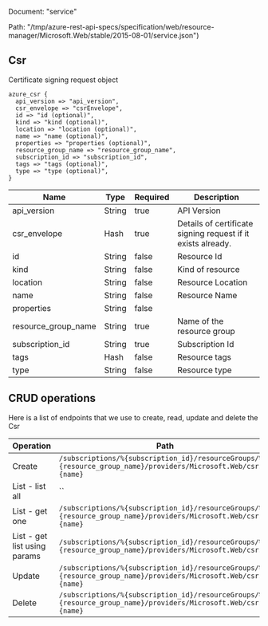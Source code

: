 Document: "service"


Path: "/tmp/azure-rest-api-specs/specification/web/resource-manager/Microsoft.Web/stable/2015-08-01/service.json")

## Csr

Certificate signing request object

```puppet
azure_csr {
  api_version => "api_version",
  csr_envelope => "csrEnvelope",
  id => "id (optional)",
  kind => "kind (optional)",
  location => "location (optional)",
  name => "name (optional)",
  properties => "properties (optional)",
  resource_group_name => "resource_group_name",
  subscription_id => "subscription_id",
  tags => "tags (optional)",
  type => "type (optional)",
}
```

| Name        | Type           | Required       | Description       |
| ------------- | ------------- | ------------- | ------------- |
|api_version | String | true | API Version |
|csr_envelope | Hash | true | Details of certificate signing request if it exists already. |
|id | String | false | Resource Id |
|kind | String | false | Kind of resource |
|location | String | false | Resource Location |
|name | String | false | Resource Name |
|properties | String | false |  |
|resource_group_name | String | true | Name of the resource group |
|subscription_id | String | true | Subscription Id |
|tags | Hash | false | Resource tags |
|type | String | false | Resource type |



## CRUD operations

Here is a list of endpoints that we use to create, read, update and delete the Csr

| Operation | Path | Verb | Description | OperationID |
| ------------- | ------------- | ------------- | ------------- | ------------- |
|Create|`/subscriptions/%{subscription_id}/resourceGroups/%{resource_group_name}/providers/Microsoft.Web/csrs/%{name}`|Put||Certificates_CreateOrUpdateCsr|
|List - list all|``||||
|List - get one|`/subscriptions/%{subscription_id}/resourceGroups/%{resource_group_name}/providers/Microsoft.Web/csrs/%{name}`|Get||Certificates_GetCsr|
|List - get list using params|`/subscriptions/%{subscription_id}/resourceGroups/%{resource_group_name}/providers/Microsoft.Web/csrs`|Get||Certificates_GetCsrs|
|Update|`/subscriptions/%{subscription_id}/resourceGroups/%{resource_group_name}/providers/Microsoft.Web/csrs/%{name}`|Put||Certificates_CreateOrUpdateCsr|
|Delete|`/subscriptions/%{subscription_id}/resourceGroups/%{resource_group_name}/providers/Microsoft.Web/csrs/%{name}`|Delete||Certificates_DeleteCsr|
